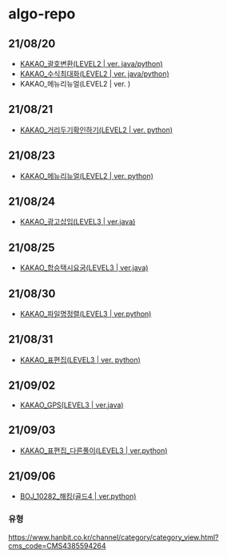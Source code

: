 # algo-repo

## 21/08/20

- [KAKAO\_괄호변환(LEVEL2 | ver. java/python)](https://github.com/lllilllilllilili/2021-algo-repo/tree/master/KAKAO/%EA%B4%84%ED%98%B8%EB%B3%80%ED%99%98)
- [KAKAO\_수식최대화(LEVEL2 | ver. java/python)](https://github.com/lllilllilllilili/2021-algo-repo/tree/master/KAKAO/%EC%88%98%EC%8B%9D%EC%B5%9C%EB%8C%80%ED%99%94)
- KAKAO\_메뉴리뉴얼(LEVEL2 | ver. )

## 21/08/21

- [KAKAO\_거리두기확인하기(LEVEL2 | ver. python)](https://github.com/lllilllilllilili/2021-algo-repo/tree/master/KAKAO/%EA%B1%B0%EB%A6%AC%EB%91%90%EA%B8%B0%ED%99%95%EC%9D%B8%ED%95%98%EA%B8%B0)

## 21/08/23

- [KAKAO\_메뉴리뉴얼(LEVEL2 | ver. python)](https://github.com/lllilllilllilili/2021-algo-repo/blob/master/KAKAO/menu%2Brenewal.py)

## 21/08/24

- [KAKAO\_광고삽입(LEVEL3 | ver.java)](https://github.com/lllilllilllilili/2021-algo-repo/blob/master/KAKAO/%EA%B4%91%EA%B3%A0%EC%82%BD%EC%9E%85/%EA%B4%91%EA%B3%A0%EC%82%BD%EC%9E%85.java)

## 21/08/25

- [KAKAO\_합승택시요굼(LEVEL3 | ver.java)](https://github.com/lllilllilllilili/2021-algo-repo/blob/master/KAKAO/%ED%95%A9%EC%8A%B9%ED%83%9D%EC%8B%9C%EC%9A%94%EA%B8%88/%ED%95%A9%EC%8A%B9%ED%83%9D%EC%8B%9C%EC%9A%94%EA%B8%88.java)

## 21/08/30

- [KAKAO\_파일명정렬(LEVEL3 | ver.python)](https://github.com/lllilllilllilili/2021-algo-repo/blob/master/KAKAO/%ED%8C%8C%EC%9D%BC%EB%AA%85%EC%A0%95%EB%A0%AC/%ED%8C%8C%EC%9D%BC%EB%AA%85%EC%A0%95%EB%A0%AC.py)

## 21/08/31

- [KAKAO\_표편집(LEVEL3 | ver. python)](https://github.com/lllilllilllilili/2021-algo-repo/blob/master/KAKAO/%ED%91%9C%ED%8E%B8%EC%A7%91/%ED%91%9C%ED%8E%B8%EC%A7%91.py)

## 21/09/02

- [KAKAO_GPS(LEVEL3 | ver.java)](https://github.com/lllilllilllilili/2021-algo-repo/blob/master/KAKAO/GPS/GPS.java)

## 21/09/03

- [KAKAO\_표편집\_다른풀이(LEVEL3 | ver.python)](https://github.com/lllilllilllilili/2021-algo-repo/blob/master/KAKAO/%ED%91%9C%ED%8E%B8%EC%A7%91/%ED%91%9C%ED%8E%B8%EC%A7%912.py)

## 21/09/06

- [BOJ_10282\_해킹(골드4 | ver.python)]()

### 유형

https://www.hanbit.co.kr/channel/category/category_view.html?cms_code=CMS4385594264
